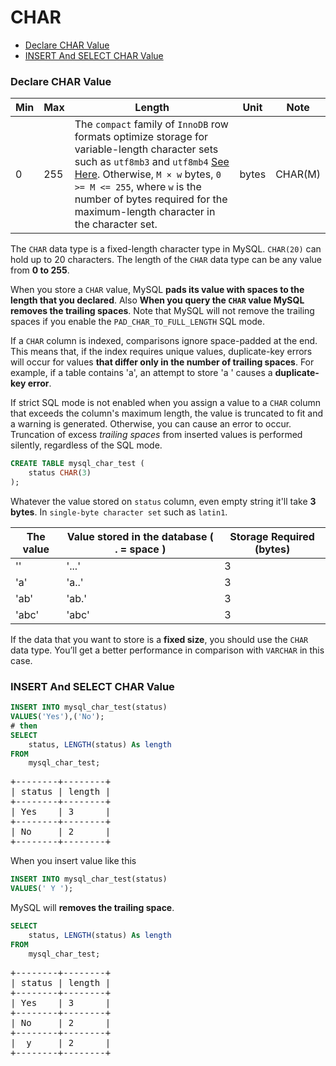 # CHAR

* [Declare CHAR Value](#declare-char-value)
* [INSERT And SELECT CHAR Value](#insert-and-select-char-value)

### Declare CHAR Value
Min | Max | Length | Unit | Note
---|---|---|---|---|
0 | 255 | The `compact` family of `InnoDB` row formats optimize storage for variable-length character sets such as `utf8mb3` and `utf8mb4` [See Here](https://dev.mysql.com/doc/refman/8.0/en/innodb-physical-record.html#innodb-compact-row-format-characteristics). Otherwise, `M × w` bytes, `0 >= M <= 255`, where `w` is the number of bytes required for the maximum-length character in the character set. | bytes | CHAR(M)

The `CHAR` data type is a fixed-length character type in MySQL. `CHAR(20)` can hold up to 20 characters. The length of the `CHAR` data type can be any value from **0 to 255**.

When you store a `CHAR` value, MySQL **pads its value with spaces to the length that you declared**. Also **When you query the `CHAR` value MySQL removes the trailing spaces**. Note that MySQL will not remove the trailing spaces if you enable the `PAD_CHAR_TO_FULL_LENGTH` SQL mode.

If a `CHAR` column is indexed, comparisons ignore space-padded at the end. This means that, if the index requires unique values, duplicate-key errors will occur for values **that differ only in the number of trailing spaces**. For example, if a table contains 'a', an attempt to store 'a ' causes a **duplicate-key error**.

If strict SQL mode is not enabled when you assign a value to a `CHAR` column that exceeds the column's maximum length, the value is truncated to fit and a warning is generated. Otherwise, you can cause an error to occur. Truncation of excess *trailing spaces* from inserted values is performed silently, regardless of the SQL mode.

```sql
CREATE TABLE mysql_char_test (
    status CHAR(3)
);
```
Whatever the value stored on `status` column, even empty string it'll take **3 bytes**. In `single-byte character set` such as `latin1`.

The value | Value stored in the database ( . = space ) | Storage Required (bytes)
---|---|---|
'' | '...'|3
'a' | 'a..'| 3
'ab' | 'ab.' | 3
'abc' | 'abc' | 3

If the data that you want to store is a **fixed size**, you should use the `CHAR` data type. You’ll get a better performance in comparison with `VARCHAR` in this case.

### INSERT And SELECT CHAR Value
```sql
INSERT INTO mysql_char_test(status)
VALUES('Yes'),('No');
# then
SELECT
    status, LENGTH(status) As length
FROM
    mysql_char_test;
```

<pre>
+--------+--------+
| status | length |
+--------+--------+
| Yes    | 3      |
+--------+--------+
| No     | 2      |
+--------+--------+
</pre>

When you insert value like this

```sql
INSERT INTO mysql_char_test(status)
VALUES(' Y ');
```

MySQL will **removes the trailing space**.

```sql
SELECT
    status, LENGTH(status) As length
FROM
    mysql_char_test;
```

<pre>
+--------+--------+
| status | length |
+--------+--------+
| Yes    | 3      |
+--------+--------+
| No     | 2      |
+--------+--------+
|  y     | 2      |
+--------+--------+
</pre>
